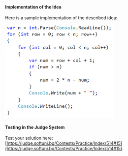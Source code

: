 #### Implementation of the Idea

Here is a sample implementation of the described idea:

![](/assets/chapter-7-images/14.Table-with-numbers-01.png)

#### Testing in the Judge System

Test your solution here: [https://judge.softuni.bg/Contests/Practice/Index/514#15](https://judge.softuni.bg/Contests/Practice/Index/514#15).
